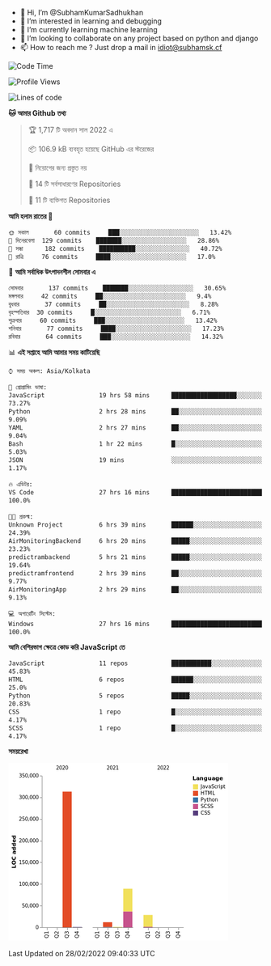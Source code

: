 - 👋 Hi, I’m @SubhamKumarSadhukhan
- 👀 I’m interested in learning and debugging
- 🌱 I’m currently learning machine learning
- 💞️ I’m looking to collaborate on any project based on python and django
- 📫 How to reach me ?
      Just drop a mail in idiot@subhamsk.cf

<!---
SubhamKumarSadhukhan/SubhamKumarSadhukhan is a ✨ special ✨ repository because its `README.md` (this file) appears on your GitHub profile.
You can click the Preview link to take a look at your changes.
--->


<!--START_SECTION:waka-->
![Code Time](http://img.shields.io/badge/Code%20Time-222%20hrs%2033%20mins-blue)

![Profile Views](http://img.shields.io/badge/%E0%A6%AA%E0%A7%8D%E0%A6%B0%E0%A7%8B%E0%A6%AB%E0%A6%BE%E0%A6%87%E0%A6%B2%20%E0%A6%A6%E0%A6%B0%E0%A7%8D%E0%A6%B6%E0%A6%A8-5-blue)

![Lines of code](https://img.shields.io/badge/%E0%A6%B9%E0%A7%8D%E0%A6%AF%E0%A6%BE%E0%A6%B2%E0%A7%8B%20%E0%A6%93%E0%A6%AF%E0%A6%BC%E0%A6%BE%E0%A6%B0%E0%A7%8D%E0%A6%B2%E0%A7%8D%E0%A6%A1%20%E0%A6%A5%E0%A7%87%E0%A6%95%E0%A7%87%20%E0%A6%86%E0%A6%AE%E0%A6%BF%20%E0%A6%B2%E0%A6%BF%E0%A6%96%E0%A7%87%E0%A6%9B%E0%A6%BF-445%20Thousand%20%E0%A6%95%E0%A7%8B%E0%A6%A1%E0%A7%87%E0%A6%B0%20%E0%A6%B2%E0%A6%BE%E0%A6%87%E0%A6%A8-blue)

**🐱 আমার Github তথ্য** 

> 🏆 1,717 টি অবদান সাল 2022 এ
 > 
> 📦 106.9 kB ব্যবহৃত হয়েছে GitHub এর স্টরেজের 
 > 
> 🚫 নিয়োগের জন্য প্রস্তুত নয়
 > 
> 📜 14 টি সর্বসাধারণের Repositories 
 > 
> 🔑 11 টি ব্যক্তিগত Repositories  
 > 
**আমি হলাম রাতের 🦉** 

```text
🌞 সকাল       60 commits     ███░░░░░░░░░░░░░░░░░░░░░░   13.42% 
🌆 দিনেরবেলা  129 commits    ███████░░░░░░░░░░░░░░░░░░   28.86% 
🌃 সন্ধা      182 commits    ██████████░░░░░░░░░░░░░░░   40.72% 
🌙 রাত্রি     76 commits     ████░░░░░░░░░░░░░░░░░░░░░   17.0%

```
📅 **আমি সর্বাধিক উৎপাদনশীল সোমবার এ** 

```text
সোমবার       137 commits    ███████░░░░░░░░░░░░░░░░░░   30.65% 
মঙ্গলবার     42 commits     ██░░░░░░░░░░░░░░░░░░░░░░░   9.4% 
বুধবার       37 commits     ██░░░░░░░░░░░░░░░░░░░░░░░   8.28% 
বৃহস্পতিবার  30 commits     █░░░░░░░░░░░░░░░░░░░░░░░░   6.71% 
শুক্রবার     60 commits     ███░░░░░░░░░░░░░░░░░░░░░░   13.42% 
শনিবার       77 commits     ████░░░░░░░░░░░░░░░░░░░░░   17.23% 
রবিবার       64 commits     ███░░░░░░░░░░░░░░░░░░░░░░   14.32%

```


📊 **এই সপ্তাহে আমি আমার সময় কাটিয়েছি** 

```text
⌚︎ সময় অঞ্চল: Asia/Kolkata

💬 প্রোগ্রামিং ভাষা: 
JavaScript               19 hrs 58 mins      ██████████████████░░░░░░░   73.27% 
Python                   2 hrs 28 mins       ██░░░░░░░░░░░░░░░░░░░░░░░   9.09% 
YAML                     2 hrs 27 mins       ██░░░░░░░░░░░░░░░░░░░░░░░   9.04% 
Bash                     1 hr 22 mins        █░░░░░░░░░░░░░░░░░░░░░░░░   5.03% 
JSON                     19 mins             ░░░░░░░░░░░░░░░░░░░░░░░░░   1.17%

🔥 এডিটর: 
VS Code                  27 hrs 16 mins      █████████████████████████   100.0%

🐱‍💻 প্রকল্ম: 
Unknown Project          6 hrs 39 mins       ██████░░░░░░░░░░░░░░░░░░░   24.39% 
AirMonitoringBackend     6 hrs 20 mins       █████░░░░░░░░░░░░░░░░░░░░   23.23% 
predictrambackend        5 hrs 21 mins       █████░░░░░░░░░░░░░░░░░░░░   19.64% 
predictramfrontend       2 hrs 39 mins       ██░░░░░░░░░░░░░░░░░░░░░░░   9.77% 
AirMonitoringApp         2 hrs 29 mins       ██░░░░░░░░░░░░░░░░░░░░░░░   9.13%

💻 অপারেটিং সিস্টেম: 
Windows                  27 hrs 16 mins      █████████████████████████   100.0%

```

**আমি বেশিরভাগ ক্ষেত্রে কোড করি JavaScript তে** 

```text
JavaScript               11 repos            ███████████░░░░░░░░░░░░░░   45.83% 
HTML                     6 repos             ██████░░░░░░░░░░░░░░░░░░░   25.0% 
Python                   5 repos             █████░░░░░░░░░░░░░░░░░░░░   20.83% 
CSS                      1 repo              █░░░░░░░░░░░░░░░░░░░░░░░░   4.17% 
SCSS                     1 repo              █░░░░░░░░░░░░░░░░░░░░░░░░   4.17%

```


**সময়রেখা**

![Chart not found](https://raw.githubusercontent.com/SubhamKumarSadhukhan/SubhamKumarSadhukhan/main/charts/bar_graph.png) 


 Last Updated on 28/02/2022 09:40:33 UTC
<!--END_SECTION:waka-->
